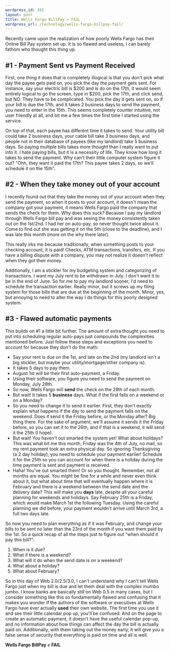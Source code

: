 ```yaml
--- 
wordpress_id: 391
layout: post
title: Wells Fargo BillPay = FAIL
wordpress_url: /technology/wells-fargo-billpay-fail/
---
```


<p>Recently came upon the realization of how poorly Wells Fargo has their Online Bill Pay system set up.  It is so flawed and useless, I can barely fathom who thought this thing up.</p>

<h2>#1 - Payment Sent vs Payment Received</h2>

<p>First, one thing it does that is completely illogical is that you don't pick what day the payee gets paid on, you pick the day the payment gets sent.  For instance, say your electric bill is $200 and is do on the 17th, it would seem entirely logical to go the screen, type in $200, pick the 17th, and click send, but NO.  They have to be complicated.  You pick the day it gets sent on, so if your bill is due the 17th, and it takes 2 business days to send the payment, you need to enter in the 15th.  This seems completely counter intuitive, not user friendly at all, and bit me a few times the first time I started using the service.</p>

<p>On top of that, each payee has different time it takes to send.  Your utility bill could take 2 business days, your cable bill take 3 business days, and people not in their database of payees (like my landlord) take 5 business days.  So paying multiple bills takes more thought than I really want to put into it.  I hate paying bills, but it is a necessity of life.  They know how long it takes to send the payment.  Why can't their little computer system figure it out?  "Ohh, they want it paid the 17th?  This payee takes 2 days, so we'll schedule it on the 15th".</p>

<h2>#2 - When they take money out of your account</h2>

<p>I recently found out that they take the money out of your account when they send the payment, so when it posts to your account, it doesn't mean the company got your payment, it means Wells Fargo paid the company that sends the check for them.  Why does this suck?  Because I pay my landlord through Wells Fargo bill pay and was seeing the money consistently taken out on the 1st/2nd.  I had her on auto-pay, so never thought twice about it.  Come to find out she was getting it on the 5th (close to the deadline), and I was late this month (more on the why there later).</p>

<p>This really irks me because traditionally, when something posts to your checking account, it is paid!  Checks, ATM transactions, transfers, etc.  If you have a billing dispute with a company, you may not realize it doesn't reflect when they got their money.</p>

<p>Additionally, I am a stickler for my budgeting system and categorizing of transactions.  I want my July rent to be withdrawn in July.  I don't want it to be in the end of June.  So for me to pay my landlord sooner, I'd need to schedule the transaction earlier.  Really minor, but it screws up my filing system for those bills that are due at the beginning of the month.  Minor, yes, but annoying to need to alter the way I do things for this poorly designed system.</p>

<h2>#3 - Flawed automatic payments</h2>

<p>This builds on #1 a little bit further.  The amount of extra thought you need to put into scheduling regular auto-pays just compounds the complexities mentioned before.  Just follow these steps and exceptions you need to account for because they don't do the math:</p>

<ul>
	<li>Say your rent is due on the 1st, and late on the 2nd (my landlord isn't a big stickler, but maybe your utility/mortgage/other company is).</li>
<li>It takes 5 days to pay them.</li>
<li>August 1st will be their first auto-payment, a Friday.</li>
<li>Using their software, you figure you need to send the payment on Monday, July 28th.</li>
<li>So now, Wells Fargo will <b>send</b> the check on the 28th of each month.</li>
<li>But wait!  It takes 5 <b>business</b> days.  What if the first falls on a weekend or on a Monday?</li>
<li>So you need to change it to send it earlier.  First, they don't exactly explain what happens if the day to send the payment falls on the weekend.  Does it send it the Friday before, or the Monday after?  Big thing there.  For the sake of argument, we'll assume it sends it the Friday before, so you can set it to the 26th, and if that is a weekend, it will send it the 25th (I hope).</li>
<li>But wait!  You haven't out smarted the system yet!  What about holidays?  This was what bit me this month, Friday was the 4th of July, no mail, so my rent payment took an extra physical day.  So ignoring Thanksgiving (a 2 day holiday), you need to schedule your payment earlier!  Schedule it for the 25th so you can account for when there is a holiday during the time payment is sent and payment is received.</li>
<li>Haha!  You've out smarted them!  Or so you thought.  Remember, not all months are equal.  You might be fine for a while and never even think about it, but what about time that will eventually happen where it is February and there is a weekend between the send date and the delivery date?  This will make you <b>days</b> late, despite all your careful planning for weekends and holidays.  Say February 25th is a Friday, which would make March 1st the following Tuesday.  Using the careful planning we did before, your payment wouldn't arrive until March 3rd, a full two days late.</li>
</ul>

<p>So now you need to plan everything as if it was February, and change your bills to be sent no later than the 23rd of the month if you want them paid by the 1st.  So a quick recap of all the steps just to figure out "when should it pay this bill?":<p>

<ol><li>When is it due?</li>
<li>What if there is a weekend?</li>
<li>What will it do when the send date is on a weekend?</li>
<li>What about a holiday?</li>
<li>What about February?</li></ol>

<p>So in this day of Web 2.0/2.5/3.0, I can't understand why I can't tell Wells Fargo just when my bill is due and let them deal with the complex mumbo jumbo.  I know banks are basically still on Web 0.5 in many cases, but I consider something like this so fundamentally flawed and confusing that it makes you wonder if the authors of the software or executives at Wells Fargo have ever actually <b>used</b> their own website.  The first time you use it and see their little calendar pop up, you'll be confused.  And on the page to create an automatic payment, it doesn't have the useful calendar pop-up, and no information about how things can affect the day the bill is actually paid on.  Additionally, with them taking out the money early, it will give you a false sense of security that everything is paid on time and all is well.</p>

<p><b>Wells Fargo BillPay = FAIL</b></p>
         
